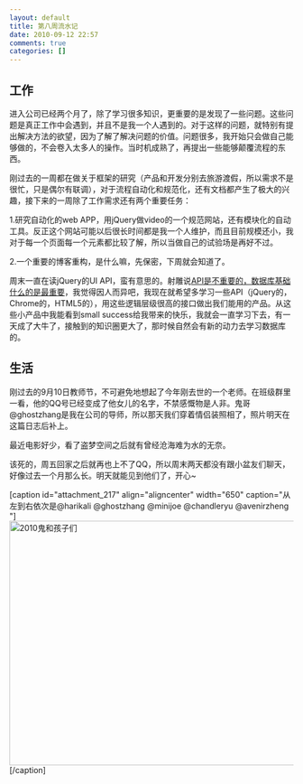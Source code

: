```yaml
---
layout: default
title: 第八周流水记
date: 2010-09-12 22:57
comments: true
categories: []
---
```

<h2>工作</h2>
进入公司已经两个月了，除了学习很多知识，更重要的是发现了一些问题。这些问题是真正工作中会遇到，并且不是我一个人遇到的。对于这样的问题，就特别有提出解决方法的欲望，因为了解了解决问题的价值。问题很多，我开始只会做自己能够做的，不会卷入太多人的操作。当时机成熟了，再提出一些能够颠覆流程的东西。



刚过去的一周都在做关于框架的研究（产品和开发分别去旅游渡假，所以需求不是很忙，只是偶尔有联调），对于流程自动化和规范化，还有文档都产生了极大的兴趣，接下来的一周除了工作需求还有两个重要任务：

1.研究自动化的web APP，用jQuery做video的一个规范网站，还有模块化的自动工具。反正这个网站可能以后很长时间都是我一个人维护，而且目前规模还小，我对于每一个页面每一个元素都比较了解，所以当做自己的试验场是再好不过。

2.一个重要的博客重构，是什么嘛，先保密，下周就会知道了。

周末一直在读jQuery的UI API，蛮有意思的。射雕说<a href="http://lifesinger.org/blog/2010/09/what-is-important/">API是不重要的，数据库基础什么的是最重要</a>，我觉得因人而异吧，我现在就希望多学习一些API（jQuery的，Chrome的，HTML5的），用这些逻辑层级很高的接口做出我们能用的产品。从这些小产品中我能看到small success给我带来的快乐，我就会一直学习下去，有一天成了大牛了，接触到的知识圈更大了，那时候自然会有新的动力去学习数据库的。
<h2>生活</h2>
刚过去的9月10日教师节，不可避免地想起了今年刚去世的一个老师。在班级群里一看，他的QQ号已经变成了他女儿的名字，不禁感慨物是人非。鬼哥@ghostzhang是我在公司的导师，所以那天我们穿着情侣装照相了，照片明天在这篇日志后补上。

最近电影好少，看了盗梦空间之后就有曾经沧海难为水的无奈。

该死的，周五回家之后就再也上不了QQ，所以周末两天都没有跟小盆友们聊天，好像过去一个月那么长。明天就能见到他们了，开心~

[caption id="attachment_217" align="aligncenter" width="650" caption="从左到右依次是@harikali @ghostzhang @minijoe @chandleryu @avenirzheng "]<img class="size-full wp-image-217" title="2010鬼和孩子们" src="http://yuguo.us/files/2010/09/2010合照.jpg" alt="2010鬼和孩子们" width="650" height="433" />[/caption]
